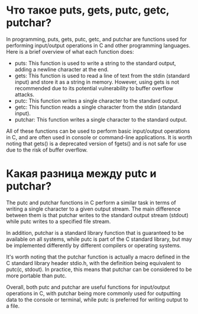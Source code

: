 # Что такое puts, gets, putc, getc, putchar?

In programming, puts, gets, putc, getc, and putchar are functions used for performing input/output operations in C and other programming languages. Here is a brief overview of what each function does:

<ul>
    <li>
        puts: This function is used to write a string to the standard output, adding a newline character at the end.
    </li>
    <li>
        gets: This function is used to read a line of text from the stdin (standard input) and store it as a string in memory. However, using gets is not recommended due to its potential vulnerability to buffer overflow attacks.
    </li>
    <li>
        putc: This function writes a single character to the    standard output.
    </li>
    <li>
        getc: This function reads a single character from the stdin (standard input).
    </li>
    <li>
        putchar: This function writes a single character to the standard output.
    </li>
</ul>

All of these functions can be used to perform basic input/output operations in C, and are often used in console or command-line applications. It is worth noting that gets() is a deprecated version of fgets() and is not safe for use due to the risk of buffer overflow.


# Какая разница между putc и putchar?

The putc and putchar functions in C perform a similar task in terms of writing a single character to a given output stream. The main difference between them is that putchar writes to the standard output stream (stdout) while putc writes to a specified file stream.

In addition, putchar is a standard library function that is guaranteed to be available on all systems, while putc is part of the C standard library, but may be implemented differently by different compilers or operating systems.

It's worth noting that the putchar function is actually a macro defined in the C standard library header stdio.h, with the definition being equivalent to putc(c, stdout). In practice, this means that putchar can be considered to be more portable than putc.

Overall, both putc and putchar are useful functions for input/output operations in C, with putchar being more commonly used for outputting data to the console or terminal, while putc is preferred for writing output to a file.


